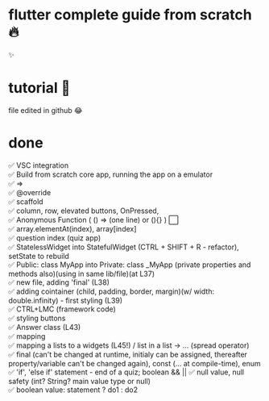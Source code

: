 # flutter complete guide from scratch 🔥
✨  
# tutorial 🤣
file edited in github 😂  
# done
✅ VSC integration  
✅ Build from scratch core app, running the app on a emulator  
✅ =>  
✅ @override  
✅ scaffold  
✅ column, row, elevated buttons, OnPressed,  
✅ Anonymous Function (  () => (one line) or (){} ) ⬜️  
✅ array.elementAt(index), array[index]  
✅ question index (quiz app)  
✅ StatelessWidget into StatefulWidget (CTRL + SHIFT + R - refactor), setState to rebuild  
✅ Public: class MyApp into Private: class _MyApp  (private properties and methods also)(using in same lib/file)(at L37)  
✅ new file, adding 'final' (L38)  
✅ adding cointainer (child, padding, border, margin)(w/ width: double.infinity) - first styling (L39)  
✅ CTRL+LMC (framework code)  
✅ styling buttons  
✅ Answer class (L43)  
✅ mapping  
✅ mapping a lists to a widgets (L45!) / list in a list -> ... (spread operator)  
✅ final (can't be changed at runtime, initialy can be assigned, thereafter property/variable can't be changed again), const (... at compile-time), enum  
✅ 'if', 'else if' statement - end of a quiz; boolean && || 
✅ null value, null safety (int? String? main value type or null)  
✅ boolean value: statement ? do1 : do2  
